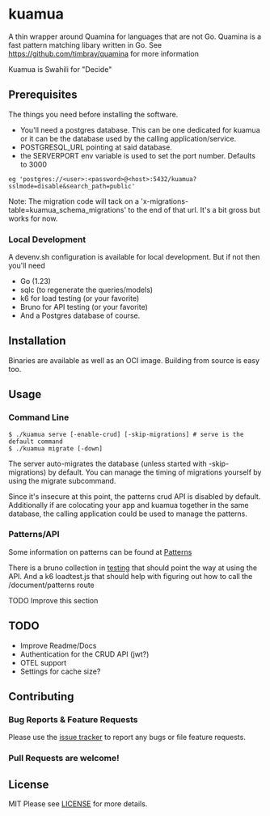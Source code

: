 # kuamua

A thin wrapper around Quamina for languages that are not Go. Quamina is a fast 
pattern matching libary written in Go. See https://github.com/timbray/quamina for more information

Kuamua is Swahili for "Decide" 

## Prerequisites

The things you need before installing the software.

* You'll need a postgres database.  This can be one dedicated for kuamua or it can be the database used by the calling application/service. 
* POSTGRESQL_URL pointing at said database.
* the SERVERPORT env variable is used to set the port number.  Defaults to 3000

```eg 'postgres://<user>:<password>@<host>:5432/kuamua?sslmode=disable&search_path=public' ```

Note: The migration code will tack on a 'x-migrations-table=kuamua_schema_migrations' to the end of that url. It's a bit gross but works for now.

### Local Development

A devenv.sh configuration is available for local development. But if not then you'll need

* Go (1.23)
* sqlc (to regenerate the queries/models)
* k6 for load testing (or your favorite)
* Bruno for API testing (or your favorite)
* And a Postgres database of course.

## Installation

Binaries are available as well as an OCI image.  Building from source is easy too.

## Usage

### Command Line

```
$ ./kuamua serve [-enable-crud] [-skip-migrations] # serve is the default command
$ ./kuamua migrate [-down]
```
The server auto-migrates the database (unless started with -skip-migrations) by default. 
You can manage the timing of migrations yourself by using the migrate subcommand.

Since it's insecure at this point, the patterns crud API is disabled by default.  Additionally if are colocating your app and kuamua together in the same database, the calling application could be used to manage the patterns.

### Patterns/API

Some information on patterns can be found at [Patterns](https://github.com/timbray/quamina/blob/main/PATTERNS.md) 

There is a bruno collection in [testing](testing/) that should point the way at using the API. And a k6 loadtest.js that should help with figuring out how to call the /document/patterns route

TODO Improve this section

## TODO

  - Improve Readme/Docs
  - Authentication for the CRUD API (jwt?)
  - OTEL support
  - Settings for cache size?

## Contributing

### Bug Reports & Feature Requests

Please use the [issue tracker](https://github.com/vhodges/kuamua/issues) to report any bugs or file feature requests.

### Pull Requests are welcome!

## License

MIT Please see [LICENSE](LICENSE) for more details.








